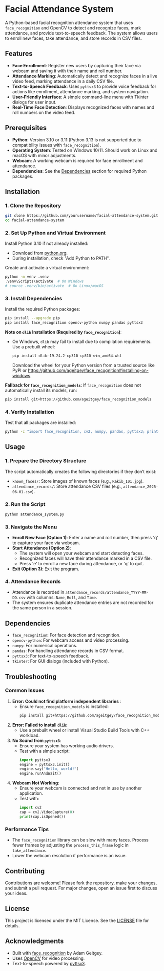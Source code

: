 # Facial Attendance System

A Python-based facial recognition attendance system that uses `face_recognition` and OpenCV to detect and recognize faces, mark attendance, and provide text-to-speech feedback. The system allows users to enroll new faces, take attendance, and store records in CSV files.

## Features
- **Face Enrollment**: Register new users by capturing their face via webcam and saving it with their name and roll number.
- **Attendance Marking**: Automatically detect and recognize faces in a live video feed, marking attendance in a daily CSV file.
- **Text-to-Speech Feedback**: Uses `pyttsx3` to provide voice feedback for actions like enrollment, attendance marking, and system navigation.
- **User-Friendly Interface**: A simple command-line menu with Tkinter dialogs for user input.
- **Real-Time Face Detection**: Displays recognized faces with names and roll numbers on the video feed.

## Prerequisites
- **Python**: Version 3.10 or 3.11 (Python 3.13 is not supported due to compatibility issues with `face_recognition`).
- **Operating System**: Tested on Windows 10/11. Should work on Linux and macOS with minor adjustments.
- **Webcam**: A working webcam is required for face enrollment and attendance.
- **Dependencies**: See the [Dependencies](#dependencies) section for required Python packages.

## Installation

### 1. Clone the Repository
```bash
git clone https://github.com/yourusername/facial-attendance-system.git
cd facial-attendance-system
```

### 2. Set Up Python and Virtual Environment
Install Python 3.10 if not already installed:
- Download from [python.org](https://www.python.org/downloads/release/python-31013/).
- During installation, check "Add Python to PATH".

Create and activate a virtual environment:
```bash
python -m venv .venv
.venv\Scripts\activate  # On Windows
# source .venv/bin/activate  # On Linux/macOS
```

### 3. Install Dependencies
Install the required Python packages:
```bash
pip install --upgrade pip
pip install face_recognition opencv-python numpy pandas pyttsx3
```

**Note on `dlib` Installation (Required by `face_recognition`)**:
- On Windows, `dlib` may fail to install due to compilation requirements. Use a prebuilt wheel:
  ```bash
  pip install dlib-19.24.2-cp310-cp310-win_amd64.whl
  ```
  Download the wheel for your Python version from a trusted source like PyPI or https://github.com/ageitgey/face_recognition#installing-on-windows.

**Fallback for `face_recognition_models`**:
If `face_recognition` does not automatically install its models, run:
```bash
pip install git+https://github.com/ageitgey/face_recognition_models
```

### 4. Verify Installation
Test that all packages are installed:
```bash
python -c "import face_recognition, cv2, numpy, pandas, pyttsx3; print('All packages imported successfully')"
```

## Usage

### 1. Prepare the Directory Structure
The script automatically creates the following directories if they don’t exist:
- `known_faces/`: Store images of known faces (e.g., `Rakib_101.jpg`).
- `attendance_records/`: Store attendance CSV files (e.g., `attendance_2025-06-01.csv`).

### 2. Run the Script
```bash
python attendance_system.py
```

### 3. Navigate the Menu
- **Enroll New Face (Option 1)**: Enter a name and roll number, then press 'q' to capture your face via webcam.
- **Start Attendance (Option 2)**:
  - The system will open your webcam and start detecting faces.
  - Recognized faces will have their attendance marked in a CSV file.
  - Press 'e' to enroll a new face during attendance, or 'q' to quit.
- **Exit (Option 3)**: Exit the program.

### 4. Attendance Records
- Attendance is recorded in `attendance_records/attendance_YYYY-MM-DD.csv` with columns: `Name`, `Roll`, and `Time`.
- The system ensures duplicate attendance entries are not recorded for the same person in a session.

## Dependencies
- `face_recognition`: For face detection and recognition.
- `opencv-python`: For webcam access and video processing.
- `numpy`: For numerical operations.
- `pandas`: For handling attendance records in CSV format.
- `pyttsx3`: For text-to-speech feedback.
- `tkinter`: For GUI dialogs (included with Python).

## Troubleshooting

### Common Issues
1. **Error: Could not find platform independent libraries <prefix>**:
   - Ensure `face_recognition_models` is installed:
     ```bash
     pip install git+https://github.com/ageitgey/face_recognition_models
     ```
2. **Error: Failed to install `dlib`**:
   - Use a prebuilt wheel or install Visual Studio Build Tools with C++ workload.
3. **No Sound from `pyttsx3`**:
   - Ensure your system has working audio drivers.
   - Test with a simple script:
     ```python
     import pyttsx3
     engine = pyttsx3.init()
     engine.say("Hello, world!")
     engine.runAndWait()
     ```
4. **Webcam Not Working**:
   - Ensure your webcam is connected and not in use by another application.
   - Test with:
     ```python
     import cv2
     cap = cv2.VideoCapture(0)
     print(cap.isOpened())
     ```

### Performance Tips
- The `face_recognition` library can be slow with many faces. Process fewer frames by adjusting the `process_this_frame` logic in `take_attendance`.
- Lower the webcam resolution if performance is an issue.

## Contributing
Contributions are welcome! Please fork the repository, make your changes, and submit a pull request. For major changes, open an issue first to discuss your ideas.

## License
This project is licensed under the MIT License. See the [LICENSE](LICENSE) file for details.

## Acknowledgments
- Built with [face_recognition](https://github.com/ageitgey/face_recognition) by Adam Geitgey.
- Uses [OpenCV](https://opencv.org/) for video processing.
- Text-to-speech powered by [pyttsx3](https://github.com/nateshmbhat/pyttsx3).